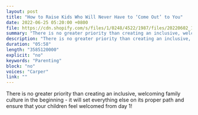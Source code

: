 ```yaml
---
layout: post
title: "How to Raise Kids Who Will Never Have to ‘Come Out’ to You"
date: 2022-06-25 05:20:00 +0800
file: https://cdn.shopify.com/s/files/1/0248/4522/1987/files/20220602_1.mp3?v=1654161473
summary: "There is no greater priority than creating an inclusive, welcoming family culture in the beginning - it will set everything else on its proper path and ensure that your children feel welcomed from day 1!"
description: "There is no greater priority than creating an inclusive, welcoming family culture in the beginning - it will set everything else on its proper path and ensure that your children feel welcomed from day 1!"
duration: "05:58"
length: "3585120000"
explicit: "no"
keywords: "Parenting"
block: "no"
voices: "Carper"
link: ""
---
```


There is no greater priority than creating an inclusive, welcoming family culture in the beginning - it will set everything else on its proper path and ensure that your children feel welcomed from day 1!
